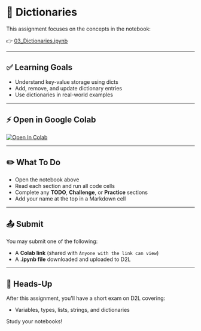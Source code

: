 # 📘 Dictionaries

This assignment focuses on the concepts in the notebook:

👉 [03_Dictionaries.ipynb](https://github.com/rugbyprof/3603-Programming-for-Data-Science/blob/main/Books/Intro2Python/03_Dictionaries.ipynb)

---

## ✅ Learning Goals

- Understand key-value storage using dicts
- Add, remove, and update dictionary entries
- Use dictionaries in real-world examples

---

## ⚡ Open in Google Colab

[![Open In Colab](https://colab.research.google.com/assets/colab-badge.svg)](https://colab.research.google.com/github/rugbyprof/3603-Programming-for-Data-Science/blob/main/Books/Intro2Python/03_Dictionaries.ipynb)

---

## ✏️ What To Do

- Open the notebook above
- Read each section and run all code cells
- Complete any **TODO**, **Challenge**, or **Practice** sections
- Add your name at the top in a Markdown cell

---

## 📤 Submit

You may submit one of the following:
- A **Colab link** (shared with `Anyone with the link can view`)
- A **.ipynb file** downloaded and uploaded to D2L

---

## 🧪 Heads-Up

After this assignment, you'll have a short exam on D2L covering:
- Variables, types, lists, strings, and dictionaries

Study your notebooks!
